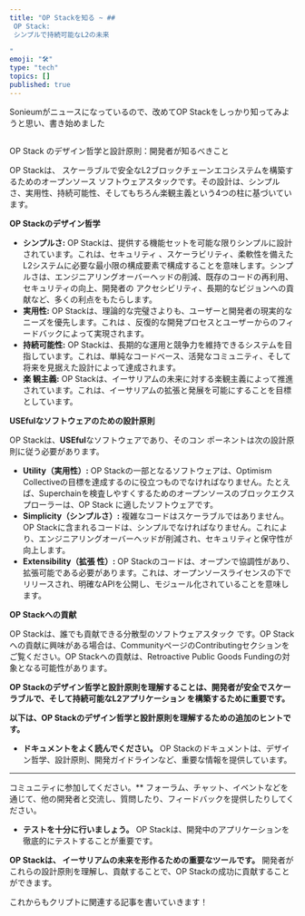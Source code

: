 ```yaml
---
title: "OP Stackを知る ~ ##
 OP Stack:
 シンプルで持続可能なL2の未来 

"
emoji: "🛠"
type: "tech" 
topics: []
published: true
---
```

Sonieumがニュースになっているので、改めてOP Stackをしっかり知ってみようと思い、書き始めました

##
 OP Stack
のデザイン哲学と設計原則：開発者が知るべきこと

OP Stackは、
スケーラブルで安全なL2ブロックチェーンエコシステムを構築するためのオープンソース
ソフトウェアスタックです。その設計は、シンプルさ、実用性、持続可能性、そしてもちろん楽観主義という4つの柱に基づいています。


**OP Stackのデザイン哲学**

* **シンプルさ:** OP Stackは、提供する機能セットを可能な限りシンプルに設計されています。これは、セキュリティ
、スケーラビリティ、柔軟性を備えたL2システムに必要な最小限の構成要素で構成することを意味します。シンプルさは、エンジニアリングオーバーヘッドの削減、既存のコードの再利用、セキュリティの向上、開発者の
アクセシビリティ、長期的なビジョンへの貢献など、多くの利点をもたらします。
* **実用性:** OP Stackは、理論的な完璧さよりも、ユーザーと開発者の現実的なニーズを優先します。これは
、反復的な開発プロセスとユーザーからのフィードバックによって実現されます。
* **持続可能性:** OP Stackは、長期的な運用と競争力を維持できるシステムを目指しています。これは、単純なコードベース、活発なコミュニティ、そして将来を見据えた設計によって達成されます。
* **楽
観主義:** OP Stackは、イーサリアムの未来に対する楽観主義によって推進されています。これは、イーサリアムの拡張と発展を可能にすることを目標としています。

**USEfulなソフトウェアのための設計原則**

OP Stackは、**USEful**なソフトウェアであり、そのコン
ポーネントは次の設計原則に従う必要があります。

* **Utility（実用性）:** OP Stackの一部となるソフトウェアは、Optimism Collectiveの目標を達成するのに役立つものでなければなりません。たとえば、Superchainを検査しやすくするためのオープンソースのブロックエクスプローラーは、OP Stack
に適したソフトウェアです。
* **Simplicity（シンプルさ）:** 複雑なコードはスケーラブルではありません。OP Stackに含まれるコードは、シンプルでなければなりません。これにより、エンジニアリングオーバーヘッドが削減され、セキュリティと保守性が向上します。
* **Extensibility（拡張
性）:** OP Stackのコードは、オープンで協調性があり、拡張可能である必要があります。これは、オープンソースライセンスの下でリリースされ、明確なAPIを公開し、モジュール化されていることを意味します。

**OP Stackへの貢献**

OP Stackは、誰でも貢献できる分散型のソフトウェアスタック
です。OP Stackへの貢献に興味がある場合は、CommunityページのContributingセクションをご覧ください。OP Stackへの貢献は、Retroactive Public Goods Fundingの対象となる可能性があります。

**OP Stackのデザイン哲学と設計原則を理解することは、開発者が安全でスケーラブルで、そして持続可能なL2アプリケーション
を構築するために重要です。**

**以下は、OP Stackのデザイン哲学と設計原則を理解するための追加のヒントです。**

* **ドキュメントをよく読んでください。** OP Stackのドキュメントは、デザイン哲学、設計原則、開発ガイドラインなど、重要な情報を提供しています。
* **
コミュニティに参加してください。** フォーラム、チャット、イベントなどを通じて、他の開発者と交流し、質問したり、フィードバックを提供したりしてください。
* **テストを十分に行いましょう。** OP Stackは、開発中のアプリケーションを徹底的にテストすることが重要です。

**OP Stackは、
イーサリアムの未来を形作るための重要なツールです。** 開発者がこれらの設計原則を理解し、貢献することで、OP Stackの成功に貢献することができます。



これからもクリプトに関連する記事を書いていきます！
        